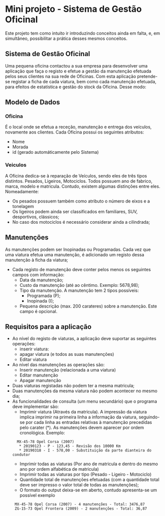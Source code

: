 # Mini projeto - Sistema de Gestão Oficinal
Este projeto tem como intuito ir introduzindo conceitos ainda em falta, e, em simultâneo, possibilitar a prática desses mesmos conceitos.

## Sistema de Gestão Oficinal
Uma pequena oficina contactou a sua empresa para desenvolver uma aplicação que faça o registo e efetue a gestão da manutenção efetuada pelos seus clientes na sua rede de Oficinas.
Com esta aplicação pretende-se registar a ficha de cada viatura, bem como cada manutenção efetuada, para efeitos de estatística e gestão do stock da Oficina. Desse modo:

## Modelo de Dados
###  Oficina
É o local onde se efetua a receção, manutenção e entrega dos veículos, novamente aos clientes. Cada Oficina possui os seguintes atributos:
- Nome
- Morada
- id (gerado automáticamente pelo Sistema)

### Veiculos
A Oficina dedica-se à reparação de Veículos, sendo eles de três tipos distintos. Pesados, Ligeiros, Motociclos. Todos possuem ano de fabrico, marca, modelo e matricula. Contudo, existem algumas distinções entre eles. Nomeadamente:
- Os pesados possuem também como atributo o número de eixos e a tonelagem
- Os ligeiros podem ainda ser classificados em familiares, SUV, desportivos, clássicos;
- No caso dos motociclos é necessário considerar ainda a cilindrada;

## Manutenções
As manutenções podem ser Inopinadas ou Programadas. Cada vez que uma viatura efetua uma manutenção, é adicionado um registo dessa manutenção à ficha da viatura;
- Cada registo de manutenção deve conter pelos menos os seguintes campos com informação:
    - Data da manutenção;
    - Custo da manutenção (até ao cêntimo. Exemplo: 5678,98);
    - Tipo da manutenção. A manutenção tem 2 tipos possíveis:
        - Programada (P);
        - Inopinada (I);
    - Pequena descrição (max. 200 carateres) sobre a manutenção. Este campo é opcional.

## Requisitos para a aplicação
- Ao nível do registo de viaturas, a aplicação deve suportar as seguintes operações:
    - inserir viatura:
    - apagar viatura (e todos as suas manutenções)
    - Editar viatura
- Ao nível das manutenções as operações são:
    - Inserir manutenção (relacionada a uma viatura)
    - Editar manutenção
    - Apagar manutenção
- Duas viaturas registadas não podem ter a mesma matricula;
- Duas manutenções da mesma viatura não podem acontecer no mesmo dia;
- As funcionalidades de consulta (um menu secundário) que o programa deve implementar são:
    - Imprimir viatura (Através da matricula). A impressão da viatura implica imprimir na primeira linha a informação da viatura, seguindo-se por cada linha as entradas relativas à manutenção precedidas pelo carater (*). As manutenções devem aparecer por ordem cronológica. Exemplo:
   ```
     MX-45-78 Opel Corsa (2007)
      * 20190123 - P - 123,45 - Revisão dos 10000 Km
      * 20190318 - I - 578,00 - Substituição da parte dianteira do condutor
   ```
    - Imprimir todas as viaturas (Por ano de matricula e dentro do mesmo ano por ordem alfabética de matricula)
    - Imprimir todas as viaturas por tipo (Pesado - Ligeiro - Motociclo)
    - Quantidade total de manutenções efetuadas (com a quantidade total deve ser impresso o valor total de todas as manutenções);
    - O formato do output deixa-se em aberto, contudo apresenta-se um possível exemplo
   ```
    MX-45-78 Opel Corsa (2007) - 4 manutenções - Total: 3476,87
    ZG-15-73 Opel Frontera (2009) - 2 manutenções - Total: 36,87
   ```




